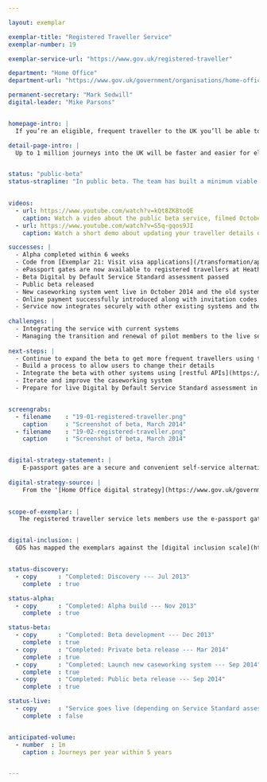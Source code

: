 ```yaml
---

layout: exemplar

exemplar-title: "Registered Traveller Service"
exemplar-number: 19

exemplar-service-url: "https://www.gov.uk/registered-traveller"

department: "Home Office"
department-url: "https://www.gov.uk/government/organisations/home-office"

permanent-secretary: "Mark Sedwill"
digital-leader: "Mike Parsons"


homepage-intro: |
  If you’re an eligible, frequent traveller to the UK you’ll be able to easily apply to use e-passport gates, cutting time queuing at airports

detail-page-intro: |
  Up to 1 million journeys into the UK will be faster and easier for eligible frequent travellers


status: "public-beta"
status-strapline: "In public beta. The team has built a minimum viable product for the case working system, which has passed accreditation. Though anyone can check their eligibility to use the service, sign-up is currently limited through the issuing of invitation codes by airlines and Border Force officers, so that the service can be rolled out gradually."
  

videos:
  - url: https://www.youtube.com/watch?v=kQt8ZK8toQE
    caption: Watch a video about the public beta service, filmed October 2014
  - url: https://www.youtube.com/watch?v=S5q-gqos9JI
    caption: Watch a short demo about updating your traveller details online, filmed January 2014

successes: |
  - Alpha completed within 6 weeks
  - Code from [Exemplar 21: Visit visa applications](/transformation/apply-visa) reused, saving time
  - ePassport gates are now available to registered travellers at Heathrow and Gatwick airports
  - Beta Digital by Default Service Standard assessment passed
  - Public beta released
  - New caseworking system went live in October 2014 and the old system was successfully decommissioned
  - Online payment successfully introduced along with invitation codes
  - Service now integrates securely with other existing systems and the method of integration will likely be reused by other services in the Home Office
  
challenges: |
  - Integrating the service with current systems
  - Managing the transition and renewal of pilot members to the live service
  
next-steps: |
  - Continue to expand the beta to get more frequent travellers using the service
  - Build a process to allow users to change their details
  - Integrate the beta with other systems using [restful APIs](https://www.gov.uk/service-manual/making-software/apis.html)
  - Iterate and improve the caseworking system
  - Prepare for live Digital by Default Service Standard assessment in December 2014


screengrabs:
  - filename    : "19-01-registered-traveller.png"
    caption     : "Screenshot of beta, March 2014"
  - filename    : "19-02-registered-traveller.png"
    caption     : "Screenshot of beta, March 2014"


digital-strategy-statement: |
    E-passport gates are a secure and convenient self-service alternative to the conventional border control process. A quick and easy way of crossing the border, e-Gates have proved popular with the travelling public, with transactions steadily rising --- over the last year 7.8 million people used the gates
    
digital-strategy-source: |
    From the '[Home Office digital strategy](https://www.gov.uk/government/publications/home-office-digital-strategy)' --- December 2012
    

scope-of-exemplar: |
   The registered traveller service lets members use the e-passport gates where they have made an online application before travel.


digital-inclusion: |
  GDS has mapped the exemplars against the [digital inclusion scale](https://www.gov.uk/government/publications/government-digital-inclusion-strategy/government-digital-inclusion-strategy#measuring-digital-exclusion) to help show where these services may be difficult for some people to use. [See the rating for Registered traveller](https://www.gov.uk/government/publications/government-digital-inclusion-strategy/exemplar-services-and-identity-assurance-how-complex-they-are#registered-traveller).


status-discovery:
  - copy      : "Completed: Discovery --- Jul 2013"
    complete  : true

status-alpha:
  - copy      : "Completed: Alpha build --- Nov 2013"
    complete  : true

status-beta:
  - copy      : "Completed: Beta development --- Dec 2013"
    complete  : true
  - copy      : "Completed: Private beta release --- Mar 2014"
    complete  : true
  - copy      : "Completed: Launch new caseworking system --- Sep 2014"
    complete  : true
  - copy      : "Completed: Public beta release --- Sep 2014"
    complete  : true

status-live:
  - copy      : "Service goes live (depending on Service Standard assessment) --- Oct to Dec 2014"
    complete  : false


anticipated-volume:
  - number  : 1m
    caption : Journeys per year within 5 years


---
```

